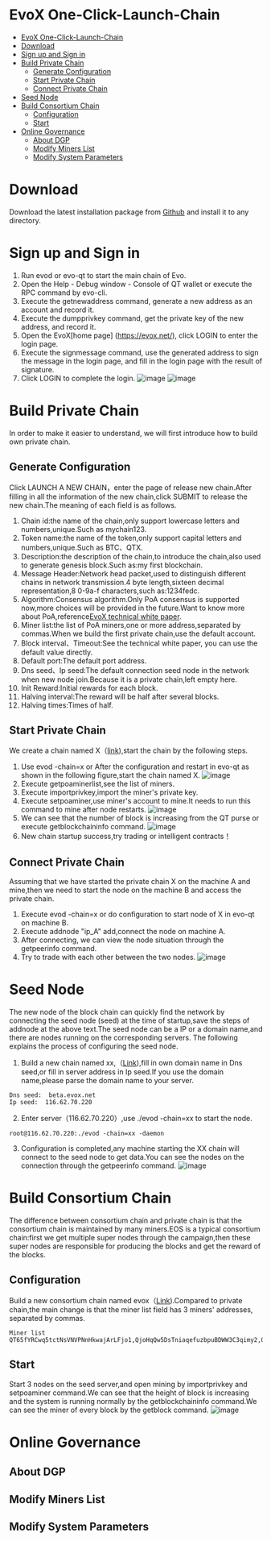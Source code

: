 # EvoX One-Click-Launch-Chain

- [EvoX One-Click-Launch-Chain](#evox-one-click-launch-chain)
- [Download](#download)
- [Sign up and Sign in](#sign-up-and-sign-in)
- [Build Private Chain](#build-private-chain)
    - [Generate Configuration](#generate-configuration)
    - [Start Private Chain](#start-private-chain)
    - [Connect Private Chain](#connect-private-chain)
- [Seed Node](#seed-node)
- [Build Consortium Chain](#build-consortium-chain)
    - [Configuration](#configuration)
    - [Start](#start)
- [Online Governance](#online-governance)
    - [About DGP](#about-dgp)
    - [Modify Miners List](#modify-miners-list)
    - [Modify System Parameters](#modify-system-parameters)

# Download
Download the latest installation package from [Github](https://github.com/coinevo/evo-enterprise/releases) and install it to any directory.

# Sign up and Sign in
1. Run evod or evo-qt to start the main chain of Evo.
2. Open the Help - Debug window - Console of QT wallet or execute the RPC command by evo-cli.
3. Execute the getnewaddress command, generate a new address as an account and record it.
4. Execute the dumpprivkey command, get the private key of the new address, and record it.
5. Open the EvoX[home page] (https://evox.net/), click LOGIN to enter the login page.
6. Execute the signmessage command, use the generated address to sign the message in the login page, and fill in the login page with the result of signature.
7. Click LOGIN to complete the login.
![image](3.jpg)
![image](4.jpg)

# Build Private Chain
In order to make it easier to understand, we will first introduce how to build own private chain.

## Generate Configuration
Click LAUNCH A NEW CHAIN，enter the page of release new chain.After filling in all the information of the new chain,click SUBMIT to release the new chain.The meaning of each field is as follows.
1. Chain id:the name of the chain,only support lowercase letters and numbers,unique.Such as mychain123.
2. Token name:the name of the token,only support capital letters and numbers,unique.Such as BTC、QTX.
3. Description:the description of the chain,to introduce the chain,also used to generate genesis block.Such as:my first blockchain.
4. Message Header:Network head packet,used to distinguish different chains in network transmission.4 byte length,sixteen decimal representation,8 0-9a-f characters,such as:1234fedc.
5. Algorithm:Consensus algorithm.Only PoA consensus is supported now,more choices will be provided in the future.Want to know more about PoA,reference[EvoX technical white paper](https://docs.coinevo.tech/zh/Technical-White-Paper-for-EvoX/).
6. Miner list:the list of PoA miners,one or more address,separated by commas.When we build the first private chain,use the default account.
7. Block interval、Timeout:See the technical white paper, you can use the default value directly.
8. Default port:The default port address.
9. Dns seed、Ip seed:The default connection seed node in the network when new node join.Because it is a private chain,left empty here.
10. Init Reward:Initial rewards for each block.
11. Halving interval:The reward will be half after several blocks.
12. Halving times:Times of half.

## Start Private Chain
We create a chain named X（[link](https://evox.net/#/chain/view?chainId=x)),start the chain by the following steps.
1. Use evod -chain=x or After the configuration and restart in evo-qt as shown in the following figure,start the chain named X.
![image](1.jpg)
2. Execute getpoaminerlist,see the list of miners.
3. Execute importprivkey,import the miner's private key.
4. Execute setpoaminer,use miner's account to mine.It needs to run this command to mine after node restarts.
![image](7.jpg)
5. We can see that the number of block is increasing from the QT purse or execute getblockchaininfo command.
![image](2.jpg)
6. New chain startup success,try trading or intelligent contracts！

## Connect Private Chain
Assuming that we have started the private chain X on the machine A and mine,then we need to start the node on the machine B and access the private chain.
1. Execute evod -chain=x or do configuration to start node of X in evo-qt on machine B.
2. Execute addnode "ip_A" add,connect the node on machine A.
3. After connecting, we can view the node situation through the getpeerinfo command.
4. Try to trade with each other between the two nodes.
![image](8.jpg)

# Seed Node
The new node of the block chain can quickly find the network by connecting the seed node (seed) at the time of startup,save the steps of addnode at the above text.The seed node can be a IP or a domain name,and there are nodes running on the corresponding servers. The following explains the process of configuring the seed node.
1. Build a new chain named xx,（[Link](https://evox.net/#/chain/view?chainId=xx)),fill in own domain name in Dns seed,or fill in server address in Ip seed.If you use the domain name,please parse the domain name to your server.

```
Dns seed:  beta.evox.net
Ip seed:  116.62.70.220
```
2. Enter server（116.62.70.220）,use ./evod -chain=xx to start the node.
```
root@116.62.70.220:./evod -chain=xx -daemon
```
3. Configuration is completed,any machine starting the XX chain will connect to the seed node to get data.You can see the nodes on the connection through the getpeerinfo command.
![image](6.jpg)

# Build Consortium Chain
The difference between consortium chain and private chain is that the consortium chain is maintained by many miners.EOS is a typical consortium chain:first we get multiple super nodes through the campaign,then these super nodes are responsible for producing the blocks and get the reward of the blocks.

## Configuration
Build a new consortium chain named evox（[Link](https://evox.net/#/chain/view?chainId=evox)).Compared to private chain,the main change is that the miner list field has 3 miners' addresses, separated by commas.
```
Miner list
QT65fYRCwq5tctNsVNVPNnHkwajArLFjo1,QjoHqQw5DsTniaqefuzbpuBDWW3C3qimy2,QWWdLoiHnFSNCjibCyGwbQjwtSzK5Unef3
```

## Start
Start 3 nodes on the seed server,and open mining by importprivkey and setpoaminer command.We can see that the height of block is increasing and the system is running normally by the getblockchaininfo command.We can see the miner of every block by the getblock command.
![image](9.jpg)

# Online Governance
## About DGP
## Modify Miners List
## Modify System Parameters
